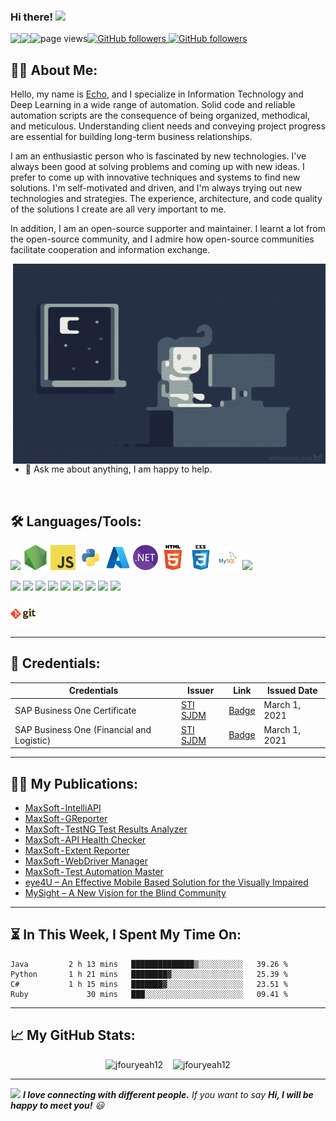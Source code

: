 ### Hi there! <img src="https://media.giphy.com/media/hvRJCLFzcasrR4ia7z/giphy.gif" width="25px">

<a href="https://twitter.com/jerichoybanez36">
  <img align="left" src="https://img.shields.io/badge/twitter-%231DA1F2.svg?&style=for-the-badge&logo=twitter&logoColor=white" height=25>
</a> 
<a href="https://www.linkedin.com/in/jericho-estares-883837218/">
  <img align="left" src="https://img.shields.io/badge/linkedin-%230077B5.svg?&style=for-the-badge&logo=linkedin&logoColor=white" height=25>
</a> 
<a href="https://github.com/jfouryeah12?tab=repositories">
  <img align="left" src="https://komarev.com/ghpvc/?username=jfouryeah12" alt="page views" />
</a>
<a href="https://github.com/jfouryeah12?tab=followers">
  <img alt="GitHub followers" src="https://img.shields.io/github/followers/jfouryeah12?color=green&logo=github">
</a>
<a href="https://github.com/jfouryeah12?tab=stars">
  <img alt="GitHub followers" src="https://img.shields.io/github/stars/jfouryeah12?color=yellow&logo=github">
</a>
<br />

## 👨‍💻 About Me:

Hello, my name is [Echo](https://github.com/jfouryeah12?tab=repositories), and I specialize in Information Technology and Deep Learning in a wide range of automation. Solid code and reliable automation scripts are the consequence of being organized, methodical, and meticulous. Understanding client needs and conveying project progress are essential for building long-term business relationships.

I am an enthusiastic person who is fascinated by new technologies. I've always been good at solving problems and coming up with new ideas. I prefer to come up with innovative techniques and systems to find new solutions. I'm self-motivated and driven, and I'm always trying out new technologies and strategies. The experience, architecture, and code quality of the solutions I create are all very important to me.

In addition, I am an open-source supporter and maintainer. I learnt a lot from the open-source community, and I admire how open-source communities facilitate cooperation and information exchange.

  <img align="right" alt="GIF" src="https://github.com/jfouryeah12/jfouryeah12/blob/main/computerEcho.gif" width="500" height="320" />
  
- 💬 Ask me about anything, I am happy to help.
<br />

## 🛠️ Languages/Tools:

<p>
<img height="40" src="https://user-images.githubusercontent.com/9147189/132085524-15175cb6-82a2-4337-a524-1e191200fb54.png"> <!--Java-->
<img height="40" src="https://raw.githubusercontent.com/github/explore/80688e429a7d4ef2fca1e82350fe8e3517d3494d/topics/nodejs/nodejs.png"> <!--Node JS-->
<img height="40" src="https://raw.githubusercontent.com/github/explore/80688e429a7d4ef2fca1e82350fe8e3517d3494d/topics/javascript/javascript.png"> <!--Java Script-->
<img height="40"  src="https://raw.githubusercontent.com/github/explore/80688e429a7d4ef2fca1e82350fe8e3517d3494d/topics/python/python.png"> <!--Python-->
<img height="40" src="https://raw.githubusercontent.com/github/explore/eaef8552d8b082ffafe2bfc8a5023d47da904aac/topics/azure/azure.png"> <!--Azure-->
<img height="40" src="https://raw.githubusercontent.com/github/explore/93d8a67084f94b2a444e510199a6e7622e5b09a3/topics/dotnet/dotnet.png"> <!--dotnet-->
<img height="40" src="https://raw.githubusercontent.com/github/explore/80688e429a7d4ef2fca1e82350fe8e3517d3494d/topics/html/html.png"> <!--html-->
<img height="40" src="https://raw.githubusercontent.com/github/explore/80688e429a7d4ef2fca1e82350fe8e3517d3494d/topics/css/css.png"> <!--css-->
<img height="40" src="https://raw.githubusercontent.com/github/explore/80688e429a7d4ef2fca1e82350fe8e3517d3494d/topics/mysql/mysql.png"> <!--mysql-->
<img height="40" src="https://repository-images.githubusercontent.com/154894138/2baa3800-6439-11e9-8087-ed48821d8e04"><!--Cobol-->

<img height="40" src="https://upload.wikimedia.org/wikipedia/commons/thumb/1/18/ISO_C%2B%2B_Logo.svg/1200px-ISO_C%2B%2B_Logo.svg.png"> <!--C++-->
<img height="40" src="https://www.easyredmine.com/ER/media/images/articles/p14/f2596/logo.png"> <!--Ruby-->
<img height="40" src="https://upload.wikimedia.org/wikipedia/commons/4/4f/Csharp_Logo.png"> <!--C#-->
<img height="40" src="https://upload.wikimedia.org/wikipedia/commons/thumb/9/9a/Visual_Studio_Code_1.35_icon.svg/2048px-Visual_Studio_Code_1.35_icon.svg.png"> <!--VSC-->
<img height="40" src="https://1000logos.net/wp-content/uploads/2020/08/Visual-Studio-Logo.png"> <!--VS-->
<img height="40" src="https://upload.wikimedia.org/wikipedia/commons/thumb/9/93/MongoDB_Logo.svg/2560px-MongoDB_Logo.svg.png"> <!--MDB-->
<img height="40" src="https://upload.wikimedia.org/wikipedia/commons/thumb/1/19/Unity_Technologies_logo.svg/2560px-Unity_Technologies_logo.svg.png"> <!--unity-->
<img height="40" src="https://upload.wikimedia.org/wikipedia/commons/thumb/d/da/Unreal_Engine_Logo.svg/1971px-Unreal_Engine_Logo.svg.png"> <!--UE-->
<img height="40" src="https://mir-s3-cdn-cf.behance.net/project_modules/disp/a9326d72465217.5be8ae1c0a8a7.png"> <!--AS-->
  
<img height="40" src="https://raw.githubusercontent.com/github/explore/80688e429a7d4ef2fca1e82350fe8e3517d3494d/topics/git/git.png"> <!--Android Studio-->
</p>
<hr>


## 🥇 Credentials:
| Credentials | Issuer | Link | Issued Date |
| ------------ | ------------ | ------------ | ------------ |
| SAP Business One Certificate | [STI SJDM](https://www.facebook.com/sjdelmonte.sti.edu) | [Badge]("") | March 1, 2021 |
| SAP Business One (Financial and Logistic) | [STI SJDM](https://www.facebook.com/sjdelmonte.sti.edu) | [Badge]("") | March 1, 2021 |
<hr>

<!--## 🏆 Honors and Awards:

| Honor/Award | Issuer | Link | Date |
| ------------ | ------------ | ------------ | ------------ |
| ?? | [??]("???") | [???]("???") | ??? |
<hr>-->

## ✍🏻 My Publications:

<!-- BLOG-POST-LIST:START -->

- [MaxSoft - IntelliAPI](https://medium.com/intelliapi)
- [MaxSoft - GReporter](https://medium.com/greporter)
- [MaxSoft - TestNG Test Results Analyzer](https://medium.com/testng-test-results-analyzer)
- [MaxSoft - API Health Checker](https://medium.com/api-health-checker)
- [MaxSoft - Extent Reporter](https://medium.com/extent-reporter)
- [MaxSoft - WebDriver Manager](https://medium.com/webdrivermanager)
- [MaxSoft - Test Automation Master](https://medium.com/automationmaster)
- [eye4U – An Effective Mobile Based Solution for the Visually Impaired]()
- [MySight – A New Vision for the Blind Community](http://repository.kln.ac.lk/handle/123456789/15632)
<!-- BLOG-POST-LIST:END -->
<hr>

## ⏳ In This Week, I Spent My Time On:

<!--START_SECTION:waka-->

```text
Java         2 h 13 mins   ██████████████▒░░░░░░░░░░   39.26 %
Python       1 h 21 mins   ████████▓░░░░░░░░░░░░░░░░   25.39 %
C#           1 h 15 mins   ███████▓░░░░░░░░░░░░░░░░░   23.51 %
Ruby             30 mins   ███░░░░░░░░░░░░░░░░░░░░░░   09.41 %
```

<!--END_SECTION:waka-->
<hr>

## 📈 My GitHub Stats:

<p  align="center"> 
  <img src="https://github-readme-stats.vercel.app/api?username=jfouryeah12&show_icons=true&theme=gotham" alt="jfouryeah12" />
  &nbsp;&nbsp;
  <img src="https://github-readme-stats.vercel.app/api/top-langs/?username=jfouryeah12&layout=compact&theme=gotham" alt="jfouryeah12" />
<p>
<hr>

<img src="https://c.tenor.com/zCEj81VKngEAAAAi/potato.gif" width="60"> <em><b>I love connecting with different people.</b> If you want to say <b>Hi, I will be happy to meet you!</b> 😃</em>

